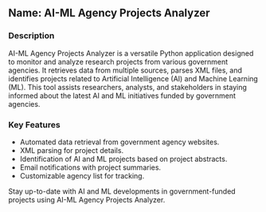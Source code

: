 ## Name: AI-ML Agency Projects Analyzer

### Description
AI-ML Agency Projects Analyzer is a versatile Python application designed to monitor and analyze research projects from various government agencies. It retrieves data from multiple sources, parses XML files, and identifies projects related to Artificial Intelligence (AI) and Machine Learning (ML). This tool assists researchers, analysts, and stakeholders in staying informed about the latest AI and ML initiatives funded by government agencies.

### Key Features
- Automated data retrieval from government agency websites.
- XML parsing for project details.
- Identification of AI and ML projects based on project abstracts.
- Email notifications with project summaries.
- Customizable agency list for tracking.

Stay up-to-date with AI and ML developments in government-funded projects using AI-ML Agency Projects Analyzer.

